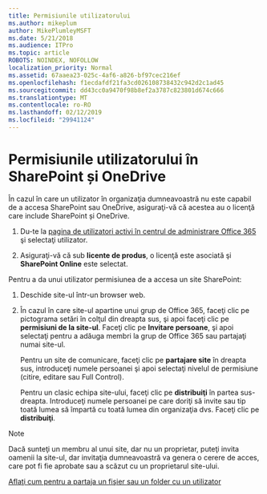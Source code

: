 ```yaml
---
title: Permisiunile utilizatorului
ms.author: mikeplum
author: MikePlumleyMSFT
ms.date: 5/21/2018
ms.audience: ITPro
ms.topic: article
ROBOTS: NOINDEX, NOFOLLOW
localization_priority: Normal
ms.assetid: 67aaea23-025c-4af6-a826-bf97cec216ef
ms.openlocfilehash: f1ecdafdf21fa3cd026108738432c942d2c1ad45
ms.sourcegitcommit: dd43cc0a9470f98b8ef2a3787c823801d674c666
ms.translationtype: MT
ms.contentlocale: ro-RO
ms.lasthandoff: 02/12/2019
ms.locfileid: "29941124"
---
```

# <a name="user-permissions-in-sharepoint-and-onedrive"></a>Permisiunile utilizatorului în SharePoint și OneDrive

În cazul în care un utilizator în organizaţia dumneavoastră nu este capabil de a accesa SharePoint sau OneDrive, asiguraţi-vă că acestea au o licenţă care include SharePoint și OneDrive. 
  
1. Du-te la [pagina de utilizatori activi în centrul de administrare Office 365](https://portal.office.com/adminportal/home#/users) şi selectaţi utilizator. 
    
2. Asiguraţi-vă că sub **licente de produs**, o licenţă este asociată şi **SharePoint Online** este selectat. 
    
 Pentru a da unui utilizator permisiunea de a accesa un site SharePoint: 
  
1. Deschide site-ul într-un browser web.
    
2. În cazul în care site-ul apartine unui grup de Office 365, faceţi clic pe pictograma setări în colţul din dreapta sus, şi apoi faceţi clic pe **permisiuni de la site-ul**. Faceţi clic pe **Invitare persoane**, şi apoi selectaţi pentru a adăuga membri la grup de Office 365 sau partajaţi numai site-ul. 
    
    Pentru un site de comunicare, faceţi clic pe **partajare site** în dreapta sus, introduceţi numele persoanei şi apoi selectaţi nivelul de permisiune (citire, editare sau Full Control). 
    
    Pentru un clasic echipa site-ului, faceţi clic pe **distribuiţi** în partea sus-dreapta. Introduceţi numele persoanei pe care doriţi să invite sau tip toată lumea să împartă cu toată lumea din organizaţia dvs. Faceţi clic pe **distribuiţi**.
    
> [!NOTE]
> Dacă sunteţi un membru al unui site, dar nu un proprietar, puteţi invita oamenii la site-ul, dar invitaţia dumneavoastră va genera o cerere de acces, care pot fi fie aprobate sau a scăzut cu un proprietarul site-ului. 
  
[Aflaţi cum pentru a partaja un fişier sau un folder cu un utilizator](https://go.microsoft.com/fwlink/?linkid=533408)
  

